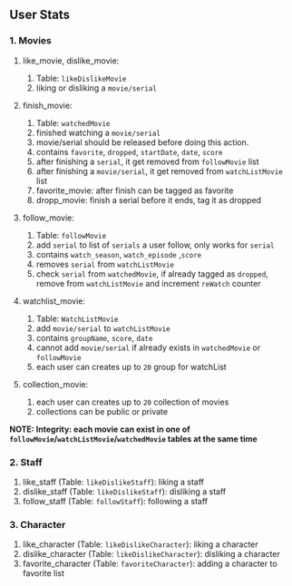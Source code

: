 ## User Stats

### 1. Movies
1. like_movie, dislike_movie: 
   1. Table: `likeDislikeMovie`
   2. liking or disliking a `movie/serial` 


2. finish_movie:
   1. Table: `watchedMovie` 
   2. finished watching a `movie/serial` 
   3. movie/serial should be released before doing this action.
   4. contains `favorite`, `dropped`, `startDate`, `date`, `score`
   5. after finishing a `serial`, it get removed from `followMovie` list
   6. after finishing a `movie/serial`, it get removed from `watchListMovie` list
   7. favorite_movie: after finish can be tagged as favorite
   8. dropp_movie: finish a serial before it ends, tag it as dropped 


3. follow_movie:
   1. Table: `followMovie`
   2. add `serial` to list of `serials` a user follow, only works for `serial`        
   3. contains `watch_season`, `watch_episode` ,`score`
   4. removes `serial` from `watchListMovie`
   5. check `serial` from `watchedMovie`, if already tagged as `dropped`, remove from `watchListMovie` and increment `reWatch` counter 


4. watchlist_movie:
   1. Table: `WatchListMovie`
   2. add `movie/serial` to `watchListMovie`
   3. contains `groupName`, `score`, `date`
   4. cannot add `movie/serial` if already exists in `watchedMovie` or `followMovie`
   5. each user can creates up to `20` group for watchList


5. collection_movie: 
   1. each user can creates up to `20` collection of movies
   2. collections can be public or private

    
**NOTE: Integrity: each movie can exist in one of `followMovie`/`watchListMovie`/`watchedMovie` tables at the same time**

### 2. Staff
1. like_staff (Table: `likeDislikeStaff`): liking a staff
2. dislike_staff (Table: `likeDislikeStaff`): disliking a staff
3. follow_staff (Table: `followStaff`): following a staff


### 3. Character
1. like_character (Table: `likeDislikeCharacter`): liking a character
2. dislike_character (Table: `likeDislikeCharacter`): disliking a character
3. favorite_character (Table: `favoriteCharacter`): adding a character to favorite list